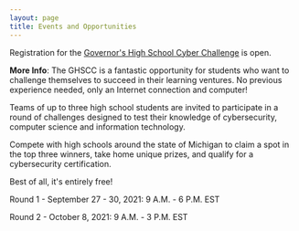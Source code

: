 ```yaml
---
layout: page
title: Events and Opportunities
---
```


Registration for the [Governor's High School Cyber Challenge](https://www.merit.edu/community/events/cyberchallenge/?utm_campaign=2021+HSCC+Round+One+Open+-+Email+%232&utm_content=Are+You+A+Computer+Science+Teacher+With+Talented+Students?&utm_medium=email&utm_source=bm23&utm_term=Governor%27s+High+School+Cyber+Challenge) is open.

**More Info**:
The GHSCC is a fantastic opportunity for students who want to challenge themselves to succeed in their learning ventures. No previous experience needed, only an Internet connection and computer!

Teams of up to three high school students are invited to participate in a round of challenges designed to test their knowledge of cybersecurity, computer science and information technology.

Compete with high schools around the state of Michigan to claim a spot in the top three winners, take home unique prizes, and qualify for a cybersecurity certification.

Best of all, it's entirely free!
 
Round 1 - September 27 - 30, 2021: 9 A.M. - 6 P.M. EST

Round 2 - October 8, 2021: 9 A.M. - 3 P.M. EST
